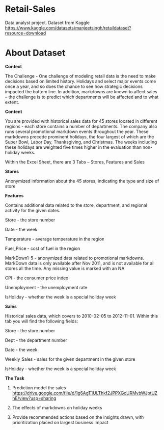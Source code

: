 # Retail-Sales
Data analyst project.
Dataset from Kaggle
https://www.kaggle.com/datasets/manjeetsingh/retaildataset?resource=download

# About Dataset

**Context**

The Challenge - One challenge of modeling retail data is the need to make decisions based on limited history. Holidays and select major events come once a year, and so does the chance to see how strategic decisions impacted the bottom line. In addition, markdowns are known to affect sales – the challenge is to predict which departments will be affected and to what extent.


**Content**

You are provided with historical sales data for 45 stores located in different regions - each store contains a number of departments. The company also runs several promotional markdown events throughout the year. These markdowns precede prominent holidays, the four largest of which are the Super Bowl, Labor Day, Thanksgiving, and Christmas. The weeks including these holidays are weighted five times higher in the evaluation than non-holiday weeks.

Within the Excel Sheet, there are 3 Tabs – Stores, Features and Sales


**Stores**

Anonymized information about the 45 stores, indicating the type and size of store


**Features**

Contains additional data related to the store, department, and regional activity for the given dates.

Store - the store number

Date - the week

Temperature - average temperature in the region

Fuel_Price - cost of fuel in the region

MarkDown1-5 - anonymized data related to promotional markdowns. MarkDown data is only available after Nov 2011, and is not available for all stores all the time. Any missing value is marked with an NA

CPI - the consumer price index

Unemployment - the unemployment rate

IsHoliday - whether the week is a special holiday week


**Sales**

Historical sales data, which covers to 2010-02-05 to 2012-11-01. Within this tab you will find the following fields:

Store - the store number

Dept - the department number

Date - the week

Weekly_Sales -  sales for the given department in the given store

IsHoliday - whether the week is a special holiday week

**The Task**

1. Prediction model the sales https://drive.google.com/file/d/1g6AgT1ULThkf2JPPXGcURMvbWJptUZhE/view?usp=sharing

2. The effects of markdowns on holiday weeks

3. Provide recommended actions based on the insights drawn, with prioritization placed on largest business impact
